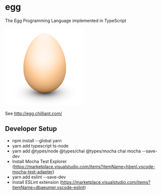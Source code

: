 # egg
The Egg Programming Language implemented in TypeScript

![egg](/static/egg.png)

See http://egg.chilliant.com/

## Developer Setup

* npm install --global yarn
* yarn add typescript ts-node
* yarn add @types/node @types/chai @types/mocha chai mocha --save-dev
* Install Mocha Test Explorer (https://marketplace.visualstudio.com/items?itemName=hbenl.vscode-mocha-test-adapter)
* yarn add eslint --save-dev
* Install ESLint extension (https://marketplace.visualstudio.com/items?itemName=dbaeumer.vscode-eslint)
